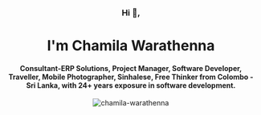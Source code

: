 <!--## Hi there 👋-->
<h3 align="center">Hi 👋, </h1>
<h1 align="center">I'm Chamila Warathenna </h1>
<h4 align="center">Consultant-ERP Solutions, Project Manager, Software Developer, Traveller, Mobile Photographer, Sinhalese, Free Thinker from Colombo - Sri Lanka, with 24+ years exposure in software development.</h1>
<p align="center"> <img src="https://komarev.com/ghpvc?username=chamila-warathenna&label=Profile%20views&color=0e75b6&style=flat" alt="chamila-warathenna" /> </p>

<!--
**chamila-warathenna/chamila-warathenna** is a ✨ _special_ ✨ repository because its `README.md` (this file) appears on your GitHub profile.

Here are some ideas to get you started:

- 🔭 I’m currently working on ...
- 🌱 I’m currently learning ...
- 👯 I’m looking to collaborate on ...
- 🤔 I’m looking for help with ...
- 💬 Ask me about ...
- 📫 How to reach me: ...
- 😄 Pronouns: ...
- ⚡ Fun fact: ...
-->
